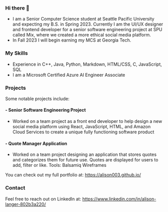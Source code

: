 ### Hi there 👋
- I am a Senior Computer Science student at Seattle Pacific University and expecting my B.S. in Spring 2023. Currently I am the UI/UX designer and frontend developer for a senior software engineering project at SPU called Mix, where we created a more ethical social media platform. 
- In Fall 2023 I will begin earning my MCS at Georgia Tech.

### My Skills
- Experience in C++, Java, Python, Markdown, HTML/CSS, C, JavaScript, SQL
- I am a Microsoft Certified Azure AI Engineer Associate

### Projects
Some notable projects include:
#### - Senior Software Engineering Project
- Worked on a team project as a front end developer to help design a new social media platform using React, JavaScript, HTML, and Amazon Cloud Services to create a unique fully functioning software product
#### - Quote Manager Application								        
- Worked on a team project designing an application that stores quotes and categorizes them for future use. Quotes are displayed for users to add, filter or like. Tools: Balsamiq Wireframes

You can check out my full portfolio at: https://alison003.github.io/

### Contact
Feel free to reach out on LinkedIn at: https://www.linkedin.com/in/alison-langer-802b3a220/
